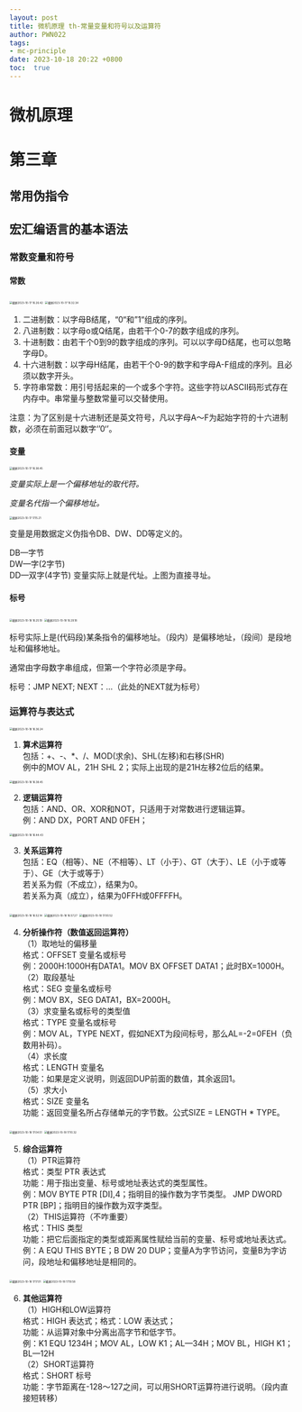 ```yaml
---
layout: post
title: 微机原理 th-常量变量和符号以及运算符
author: PWN022
tags:
- mc-principle
date: 2023-10-18 20:22 +0800
toc:  true
---
```


# 微机原理

# 第三章

## 常用伪指令

## 宏汇编语言的基本语法

### 常数变量和符号

#### 常数

<img src="https://cdn.jsdelivr.net/gh/PWN022/POFMC/my_screenshot/%E6%88%AA%E5%B1%8F2023-10-17%2016.26.42.png" alt="截屏2023-10-17 16.26.42" style="zoom:33%;" />



<img src="https://cdn.jsdelivr.net/gh/PWN022/POFMC/my_screenshot/%E6%88%AA%E5%B1%8F2023-10-17%2016.32.34.png" alt="截屏2023-10-17 16.32.34" style="zoom:33%;" />

1. 二进制数：以字母B结尾，“0“和”1“组成的序列。
2. 八进制数：以字母o或Q结尾，由若干个0-7的数字组成的序列。
3. 十进制数：由若干个0到9的数字组成的序列。可以以字母D结尾，也可以忽略字母D。
4. 十六进制数：以字母H结尾，由若干个0-9的数字和字母A-F组成的序列。且必须以数字开头。
5. 字符串常数：用引号括起来的一个或多个字符。这些字符以ASCII码形式存在内存中。串常量与整数常量可以交替使用。

注意：为了区别是十六进制还是英文符号，凡以字母A～F为起始字符的十六进制数，必须在前面冠以数字‘’0‘’。

#### 变量

<img src="https://cdn.jsdelivr.net/gh/PWN022/POFMC/my_screenshot/%E6%88%AA%E5%B1%8F2023-10-17%2016.38.45.png" alt="截屏2023-10-17 16.38.45" style="zoom:33%;" />

*变量实际上是一个偏移地址的取代符。*

*变量名代指一个偏移地址。*

<img src="https://cdn.jsdelivr.net/gh/PWN022/POFMC/my_screenshot/%E6%88%AA%E5%B1%8F2023-10-17%2017.15.21.png" alt="截屏2023-10-17 17.15.21" style="zoom:33%;" />

变量是用数据定义伪指令DB、DW、DD等定义的。

DB—字节  
DW—字(2字节)  
DD—双字(4字节)
变量实际上就是代址。上图为直接寻址。

#### 标号

<img src="https://cdn.jsdelivr.net/gh/PWN022/POFMC/my_screenshot/%E6%88%AA%E5%B1%8F2023-10-18%2016.25.19.png" alt="截屏2023-10-18 16.25.19" style="zoom:33%;" />

<img src="https://cdn.jsdelivr.net/gh/PWN022/POFMC/my_screenshot/%E6%88%AA%E5%B1%8F2023-10-18%2016.29.18.png" alt="截屏2023-10-18 16.29.18" style="zoom:33%;" />

标号实际上是(代码段)某条指令的偏移地址。（段内）是偏移地址，（段间）是段地址和偏移地址。

通常由字母数字串组成，但第一个字符必须是字母。

标号：JMP NEXT; NEXT：...（此处的NEXT就为标号）

### 运算符与表达式



<img src="https://cdn.jsdelivr.net/gh/PWN022/POFMC/my_screenshot/%E6%88%AA%E5%B1%8F2023-10-18%2016.36.24.png" alt="截屏2023-10-18 16.36.24" style="zoom:33%;" />

1. **算术运算符**  
   包括：+、-、*、/、MOD(求余)、SHL(左移)和右移(SHR)  
   例中的MOV AL，21H SHL 2；实际上出现的是21H左移2位后的结果。

<img src="https://cdn.jsdelivr.net/gh/PWN022/POFMC/my_screenshot/%E6%88%AA%E5%B1%8F2023-10-18%2016.38.45.png" alt="截屏2023-10-18 16.38.45" style="zoom:33%;" />

2. **逻辑运算符**  
   包括：AND、OR、XOR和NOT，只适用于对常数进行逻辑运算。  
   例：AND DX，PORT AND 0FEH；

<img src="https://cdn.jsdelivr.net/gh/PWN022/POFMC/my_screenshot/%E6%88%AA%E5%B1%8F2023-10-18%2016.44.43.png" alt="截屏2023-10-18 16.44.43" style="zoom:33%;" />

3. **关系运算符**  
   包括：EQ（相等）、NE（不相等）、LT（小于）、GT（大于）、LE（小于或等于）、GE（大于或等于）  
   若关系为假（不成立），结果为0。  
   若关系为真（成立），结果为0FFH或0FFFFH。

<img src="https://cdn.jsdelivr.net/gh/PWN022/POFMC/my_screenshot/%E6%88%AA%E5%B1%8F2023-10-18%2016.52.14.png" alt="截屏2023-10-18 16.52.14" style="zoom:33%;" />

<img src="https://cdn.jsdelivr.net/gh/PWN022/POFMC/my_screenshot/%E6%88%AA%E5%B1%8F2023-10-18%2016.57.27.png" alt="截屏2023-10-18 16.57.27" style="zoom:33%;" />

<img src="https://cdn.jsdelivr.net/gh/PWN022/POFMC/my_screenshot/%E6%88%AA%E5%B1%8F2023-10-18%2017.00.52.png" alt="截屏2023-10-18 17.00.52" style="zoom:33%;" />

4. **分析操作符（数值返回运算符）**  
   （1）取地址的偏移量  
   格式：OFFSET 变量名或标号  
   例：2000H:1000H有DATA1。MOV BX OFFSET DATA1；此时BX=1000H。  
   （2）取段基址  
   格式：SEG 变量名或标号  
   例：MOV BX，SEG DATA1，BX=2000H。  
   （3）求变量名或标号的类型值  
   格式：TYPE 变量名或标号  
   例：MOV AL，TYPE NEXT，假如NEXT为段间标号，那么AL=-2=0FEH（负数用补码）。  
   （4）求长度  
   格式：LENGTH 变量名  
   功能：如果是定义说明，则返回DUP前面的数值，其余返回1。  
   （5）求大小  
   格式：SIZE 变量名  
   功能：返回变量名所占存储单元的字节数。公式SIZE = LENGTH * TYPE。

<img src="https://cdn.jsdelivr.net/gh/PWN022/POFMC/my_screenshot/%E6%88%AA%E5%B1%8F2023-10-18%2017.04.51.png" alt="截屏2023-10-18 17.04.51" style="zoom:33%;" />

<img src="https://cdn.jsdelivr.net/gh/PWN022/POFMC/my_screenshot/%E6%88%AA%E5%B1%8F2023-10-18%2017.10.32.png" alt="截屏2023-10-18 17.10.32" style="zoom:33%;" />

5. **综合运算符**  
   （1）PTR运算符  
   格式：类型 PTR 表达式  
   功能：用于指出变量、标号或地址表达式的类型属性。   
   例：MOV BYTE PTR [DI],4；指明目的操作数为字节类型。 JMP DWORD PTR [BP]；指明目的操作数为双字类型。  
   （2）THIS运算符（不咋重要）  
   格式：THIS 类型  
   功能：把它后面指定的类型或距离属性赋给当前的变量、标号或地址表达式。
   例：A EQU THIS BYTE；B DW 20 DUP；变量A为字节访问，变量B为字访问，段地址和偏移地址是相同的。

<img src="https://cdn.jsdelivr.net/gh/PWN022/POFMC/my_screenshot/%E6%88%AA%E5%B1%8F2023-10-18%2017.17.01.png" alt="截屏2023-10-18 17.17.01" style="zoom:33%;" />

<img src="https://cdn.jsdelivr.net/gh/PWN022/POFMC/my_screenshot/%E6%88%AA%E5%B1%8F2023-10-18%2017.19.58.png" alt="截屏2023-10-18 17.19.58" style="zoom:33%;" />

6. **其他运算符**  
   （1）HIGH和LOW运算符  
   格式：HIGH 表达式；格式：LOW 表达式；  
   功能：从运算对象中分离出高字节和低字节。  
   例：K1 EQU 1234H；MOV AL，LOW K1；AL—34H；MOV BL，HIGH K1；BL—12H  
   （2）SHORT运算符  
   格式：SHORT 标号  
   功能：字节距离在-128～127之间，可以用SHORT运算符进行说明。（段内直接短转移）
